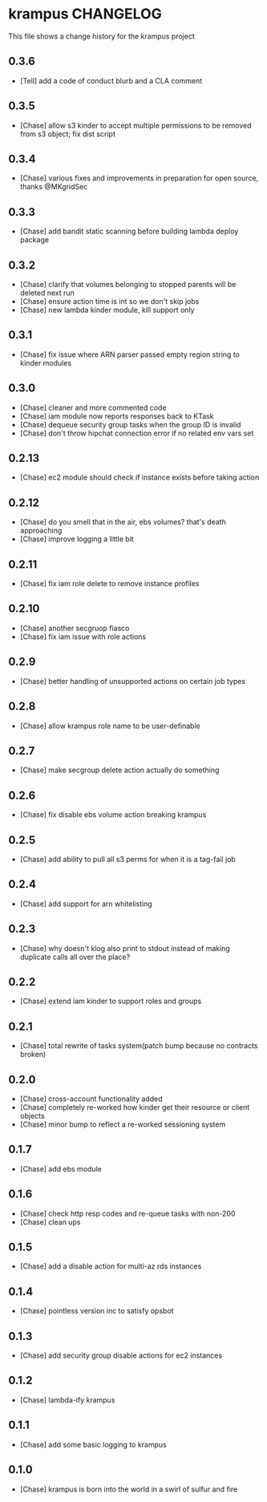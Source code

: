 krampus CHANGELOG
==================

This file shows a change history for the krampus project

0.3.6
------
- [Tell] add a code of conduct blurb and a CLA comment

0.3.5
------
- [Chase] allow s3 kinder to accept multiple permissions to be removed from s3 object; fix dist script

0.3.4
------
- [Chase] various fixes and improvements in preparation for open source, thanks @MKgridSec

0.3.3
------
- [Chase] add bandit static scanning before building lambda deploy package

0.3.2
------
- [Chase] clarify that volumes belonging to stopped parents will be deleted next run
- [Chase] ensure action time is int so we don't skip jobs
- [Chase] new lambda kinder module, kill support only

0.3.1
------
- [Chase] fix issue where ARN parser passed empty region string to kinder modules

0.3.0
------
- [Chase] cleaner and more commented code
- [Chase] iam module now reports responses back to KTask
- [Chase] dequeue security group tasks when the group ID is invalid
- [Chase] don't throw hipchat connection error if no related env vars set

0.2.13
------
- [Chase] ec2 module should check if instance exists before taking action

0.2.12
------
- [Chase] do you smell that in the air, ebs volumes? that's death approaching
- [Chase] improve logging a little bit

0.2.11
------
- [Chase] fix iam role delete to remove instance profiles

0.2.10
------
- [Chase] another secgruop fiasco
- [Chase] fix iam issue with role actions

0.2.9
------
- [Chase] better handling of unsupported actions on certain job types

0.2.8
------
- [Chase] allow krampus role name to be user-definable

0.2.7
------
- [Chase] make secgroup delete action actually do something

0.2.6
------
- [Chase] fix disable ebs volume action breaking krampus

0.2.5
------
- [Chase] add ability to pull all s3 perms for when it is a tag-fail job

0.2.4
------
- [Chase] add support for arn whitelisting

0.2.3
------
- [Chase] why doesn't klog also print to stdout instead of making duplicate calls all over the place?

0.2.2
------
- [Chase] extend iam kinder to support roles and groups

0.2.1
------
- [Chase] total rewrite of tasks system(patch bump because no contracts broken)

0.2.0
------
- [Chase] cross-account functionality added
- [Chase] completely re-worked how kinder get their resource or client objects
- [Chase] minor bump to reflect a re-worked sessioning system

0.1.7
------
- [Chase] add ebs module

0.1.6
------
- [Chase] check http resp codes and re-queue tasks with non-200
- [Chase] clean ups

0.1.5
------
- [Chase] add a disable action for multi-az rds instances

0.1.4
------
- [Chase] pointless version inc to satisfy opsbot

0.1.3
------
- [Chase] add security group disable actions for ec2 instances

0.1.2
------
- [Chase] lambda-ify krampus

0.1.1
------
- [Chase] add some basic logging to krampus

0.1.0
------
- [Chase] krampus is born into the world in a swirl of sulfur and fire
